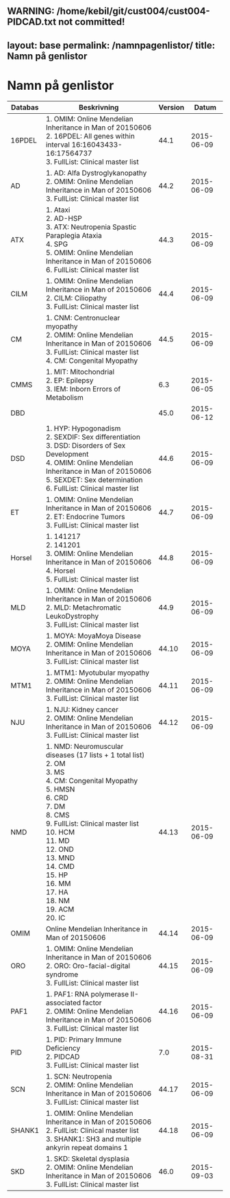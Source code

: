 WARNING: /home/kebil/git/cust004/cust004-PIDCAD.txt not committed!
---
layout: base
permalink: /namnpagenlistor/
title: Namn på genlistor
---

# Namn på genlistor

|Databas|Beskrivning|Version|Datum|
|---|---|---|---|
|16PDEL|1. OMIM: Online Mendelian Inheritance in Man of 20150606<br />2. 16PDEL: All genes within interval 16:16043433-16:17564737<br />3. FullList: Clinical master list<br />|44.1|2015-06-09|
|AD|1. AD: Alfa Dystroglykanopathy<br />2. OMIM: Online Mendelian Inheritance in Man of 20150606<br />3. FullList: Clinical master list<br />|44.2|2015-06-09|
|ATX|1. Ataxi<br />2. AD-HSP<br />3. ATX: Neutropenia Spastic Paraplegia Ataxia<br />4. SPG<br />5. OMIM: Online Mendelian Inheritance in Man of 20150606<br />6. FullList: Clinical master list<br />|44.3|2015-06-09|
|CILM|1. OMIM: Online Mendelian Inheritance in Man of 20150606<br />2. CILM: Ciliopathy<br />3. FullList: Clinical master list<br />|44.4|2015-06-09|
|CM|1. CNM: Centronuclear myopathy<br />2. OMIM: Online Mendelian Inheritance in Man of 20150606<br />3. FullList: Clinical master list<br />4. CM: Congenital Myopathy<br />|44.5|2015-06-09|
|CMMS|1. MIT: Mitochondrial<br />2. EP: Epilepsy<br />3. IEM: Inborn Errors of Metabolism<br />|6.3|2015-06-05|
|DBD||45.0|2015-06-12|
|DSD|1. HYP: Hypogonadism<br />2. SEXDIF: Sex differentiation<br />3. DSD: Disorders of Sex Development<br />4. OMIM: Online Mendelian Inheritance in Man of 20150606<br />5. SEXDET: Sex determination<br />6. FullList: Clinical master list<br />|44.6|2015-06-09|
|ET|1. OMIM: Online Mendelian Inheritance in Man of 20150606<br />2. ET: Endocrine Tumors<br />3. FullList: Clinical master list<br />|44.7|2015-06-09|
|Horsel|1. 141217<br />2. 141201<br />3. OMIM: Online Mendelian Inheritance in Man of 20150606<br />4. Horsel<br />5. FullList: Clinical master list<br />|44.8|2015-06-09|
|MLD|1. OMIM: Online Mendelian Inheritance in Man of 20150606<br />2. MLD: Metachromatic LeukoDystrophy<br />3. FullList: Clinical master list<br />|44.9|2015-06-09|
|MOYA|1. MOYA: MoyaMoya Disease<br />2. OMIM: Online Mendelian Inheritance in Man of 20150606<br />3. FullList: Clinical master list<br />|44.10|2015-06-09|
|MTM1|1. MTM1: Myotubular myopathy<br />2. OMIM: Online Mendelian Inheritance in Man of 20150606<br />3. FullList: Clinical master list<br />|44.11|2015-06-09|
|NJU|1. NJU: Kidney cancer<br />2. OMIM: Online Mendelian Inheritance in Man of 20150606<br />3. FullList: Clinical master list<br />|44.12|2015-06-09|
|NMD|1. NMD: Neuromuscular diseases (17 lists + 1 total list)<br />2. OM<br />3. MS<br />4. CM: Congenital Myopathy<br />5. HMSN<br />6. CRD<br />7. DM<br />8. CMS<br />9. FullList: Clinical master list<br />10. HCM<br />11. MD<br />12. OND<br />13. MND<br />14. CMD<br />15. HP<br />16. MM<br />17. HA<br />18. NM<br />19. ACM<br />20. IC<br />|44.13|2015-06-09|
|OMIM|Online Mendelian Inheritance in Man of 20150606|44.14|2015-06-09|
|ORO|1. OMIM: Online Mendelian Inheritance in Man of 20150606<br />2. ORO: Oro-facial-digital syndrome<br />3. FullList: Clinical master list<br />|44.15|2015-06-09|
|PAF1|1. PAF1: RNA polymerase II-associated factor<br />2. OMIM: Online Mendelian Inheritance in Man of 20150606<br />3. FullList: Clinical master list<br />|44.16|2015-06-09|
|PID|1. PID: Primary Immune Deficiency<br />2. PIDCAD<br />3. FullList: Clinical master list<br />|7.0|2015-08-31|
|SCN|1. SCN: Neutropenia<br />2. OMIM: Online Mendelian Inheritance in Man of 20150606<br />3. FullList: Clinical master list<br />|44.17|2015-06-09|
|SHANK1|1. OMIM: Online Mendelian Inheritance in Man of 20150606<br />2. FullList: Clinical master list<br />3. SHANK1: SH3 and multiple ankyrin repeat domains 1<br />|44.18|2015-06-09|
|SKD|1. SKD: Skeletal dysplasia<br />2. OMIM: Online Mendelian Inheritance in Man of 20150606<br />3. FullList: Clinical master list<br />|46.0|2015-09-03|
